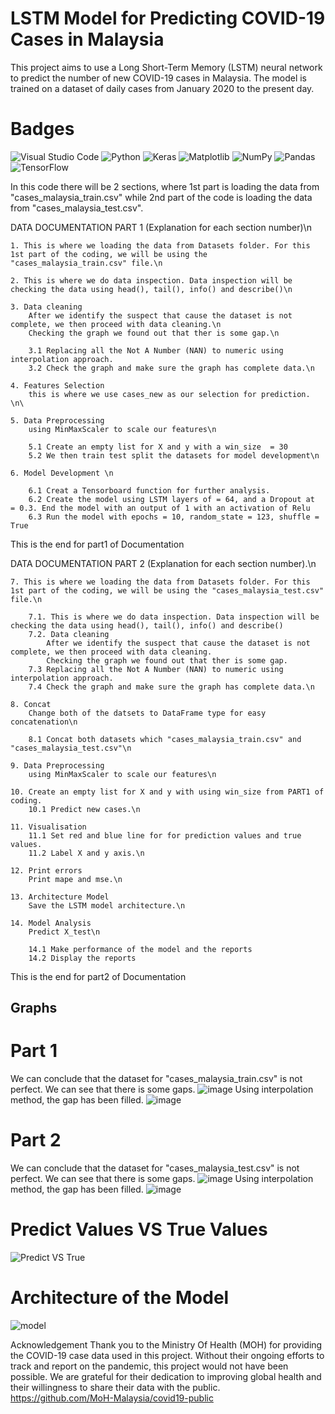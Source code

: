 # LSTM Model for Predicting COVID-19 Cases in Malaysia
This project aims to use a Long Short-Term Memory (LSTM) neural network to predict the number of new COVID-19 cases in Malaysia. The model is trained on a dataset of daily cases from January 2020 to the present day.

# Badges

![Visual Studio Code](https://img.shields.io/badge/Visual%20Studio%20Code-0078d7.svg?style=for-the-badge&logo=visual-studio-code&logoColor=white)
![Python](https://img.shields.io/badge/python-3670A0?style=for-the-badge&logo=python&logoColor=ffdd54)
![Keras](https://img.shields.io/badge/Keras-%23D00000.svg?style=for-the-badge&logo=Keras&logoColor=white)
![Matplotlib](https://img.shields.io/badge/Matplotlib-%23ffffff.svg?style=for-the-badge&logo=Matplotlib&logoColor=black)
![NumPy](https://img.shields.io/badge/numpy-%23013243.svg?style=for-the-badge&logo=numpy&logoColor=white)
![Pandas](https://img.shields.io/badge/pandas-%23150458.svg?style=for-the-badge&logo=pandas&logoColor=white)
![TensorFlow](https://img.shields.io/badge/TensorFlow-%23FF6F00.svg?style=for-the-badge&logo=TensorFlow&logoColor=white)

In this code there will be 2 sections, where 1st part is loading the data from "cases_malaysia_train.csv" while 2nd part of the code is loading the data from "cases_malaysia_test.csv".

DATA DOCUMENTATION PART 1 (Explanation for each section number)\n

    1. This is where we loading the data from Datasets folder. For this 1st part of the coding, we will be using the "cases_malaysia_train.csv" file.\n

    2. This is where we do data inspection. Data inspection will be checking the data using head(), tail(), info() and describe()\n

    3. Data cleaning 
        After we identify the suspect that cause the dataset is not complete, we then proceed with data cleaning.\n
        Checking the graph we found out that ther is some gap.\n

        3.1 Replacing all the Not A Number (NAN) to numeric using interpolation approach.
        3.2 Check the graph and make sure the graph has complete data.\n

    4. Features Selection
        this is where we use cases_new as our selection for prediction. \n\

    5. Data Preprocessing
        using MinMaxScaler to scale our features\n

        5.1 Create an empty list for X and y with a win_size  = 30
        5.2 We then train test split the datasets for model development\n

    6. Model Development \n

        6.1 Creat a Tensorboard function for further analysis.
        6.2 Create the model using LSTM layers of = 64, and a Dropout at  = 0.3. End the model with an output of 1 with an activation of Relu
        6.3 Run the model with epochs = 10, random_state = 123, shuffle = True

This is the end for part1 of Documentation

DATA DOCUMENTATION PART 2 (Explanation for each section number).\n

    7. This is where we loading the data from Datasets folder. For this 1st part of the coding, we will be using the "cases_malaysia_test.csv" file.\n

        7.1. This is where we do data inspection. Data inspection will be checking the data using head(), tail(), info() and describe()
        7.2. Data cleaning 
            After we identify the suspect that cause the dataset is not complete, we then proceed with data cleaning.
            Checking the graph we found out that ther is some gap.
        7.3 Replacing all the Not A Number (NAN) to numeric using interpolation approach.
        7.4 Check the graph and make sure the graph has complete data.\n

    8. Concat
        Change both of the datsets to DataFrame type for easy concatenation\n

        8.1 Concat both datasets which "cases_malaysia_train.csv" and "cases_malaysia_test.csv"\n

    9. Data Preprocessing
        using MinMaxScaler to scale our features\n

    10. Create an empty list for X and y with using win_size from PART1 of coding.
        10.1 Predict new cases.\n

    11. Visualisation
        11.1 Set red and blue line for for prediction values and true values.
        11.2 Label X and y axis.\n

    12. Print errors
        Print mape and mse.\n

    13. Architecture Model
        Save the LSTM model architecture.\n

    14. Model Analysis
        Predict X_test\n

        14.1 Make performance of the model and the reports
        14.2 Display the reports

This is the end for part2 of Documentation

## Graphs

# Part 1
We can conclude that the dataset for "cases_malaysia_train.csv" is not perfect. We can see that there is some gaps.
![image](https://user-images.githubusercontent.com/82282919/211267724-361a23bd-1ea9-40d2-9de7-9110d06931e4.png)
Using interpolation method, the gap has been filled.
![image](https://user-images.githubusercontent.com/82282919/211267773-d80b6509-63ef-42d8-8ad2-54c6ff33e1e2.png)

# Part 2
We can conclude that the dataset for "cases_malaysia_test.csv" is not perfect. We can see that there is some gaps.
![image](https://user-images.githubusercontent.com/82282919/211268170-2f7862b2-06ff-448c-b925-87b716980a7a.png)
Using interpolation method, the gap has been filled.
![image](https://user-images.githubusercontent.com/82282919/211268195-aab657dd-3081-4960-9413-9c95e85b6626.png)

# Predict Values VS True Values
![Predict VS True](https://user-images.githubusercontent.com/82282919/211268460-23e35bb5-e052-455c-9bca-374c80c1ce9b.png)

# Architecture of the Model
![model](https://user-images.githubusercontent.com/82282919/211268745-eaa8ed64-d8cc-4c37-9f7d-d9fa9de07371.png)


Acknowledgement
Thank you to the Ministry Of Health (MOH) for providing the COVID-19 case data used in this project. Without their ongoing efforts to track and report on the pandemic, this project would not have been possible. We are grateful for their dedication to improving global health and their willingness to share their data with the public.
https://github.com/MoH-Malaysia/covid19-public

